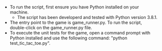 * To run the script, first ensure you have Python installed on your machine.
  * The script has been developerd and tested with Python version 3.8.1.
* The entry point to the game is game_runner.py. To run the script, double-click on the game_runner.py file.
* To execute the unit tests for the game, open a command prompt with Python installed and use the following command: "python test_tic_tac_toe.py".